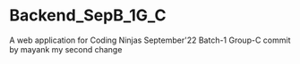 # Backend_SepB_1G_C
A web application for Coding Ninjas September'22 Batch-1 Group-C
commit by mayank
my second change